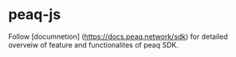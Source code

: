 # peaq-js

Follow [documnetion] (https://docs.peaq.network/sdk) for detailed overveiw of feature and functionalites of peaq SDK.
